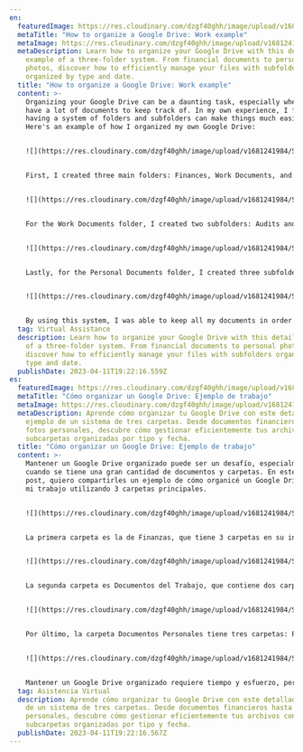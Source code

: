 ```yaml
---
en:
  featuredImage: https://res.cloudinary.com/dzgf40ghh/image/upload/v1681241984/google_drive_axydas.jpg
  metaTitle: "How to organize a Google Drive: Work example"
  metaImage: https://res.cloudinary.com/dzgf40ghh/image/upload/v1681241984/google_drive_axydas.jpg
  metaDescription: Learn how to organize your Google Drive with this detailed
    example of a three-folder system. From financial documents to personal
    photos, discover how to efficiently manage your files with subfolders
    organized by type and date.
  title: "How to organize a Google Drive: Work example"
  content: >-
    Organizing your Google Drive can be a daunting task, especially when you
    have a lot of documents to keep track of. In my own experience, I found that
    having a system of folders and subfolders can make things much easier.
    Here's an example of how I organized my own Google Drive:


    ![](https://res.cloudinary.com/dzgf40ghh/image/upload/v1681241984/Screenshot_2023-04-11_at_3.19.30_PM_lpjdfm.png)


    First, I created three main folders: Finances, Work Documents, and Personal Documents. Under the Finances folder, I created three more folders: Bank Statements, Receipts, and Tax Returns. Each of these folders has subfolders inside, such as Bank Statements having folders for different banks and types of accounts, and then a folder for each month's statements.


    ![](https://res.cloudinary.com/dzgf40ghh/image/upload/v1681241984/Screenshot_2023-04-11_at_3.24.33_PM_fjhnrj.png)


    For the Work Documents folder, I created two subfolders: Audits and Clients. The Audits folder has subfolders for Financial and Quality audits, with a folder for each month's audits inside. The Clients folder has subfolders for Key, Regular, and Minor clients, with each client's name being a separate folder inside.


    ![](https://res.cloudinary.com/dzgf40ghh/image/upload/v1681241984/Screenshot_2023-04-11_at_3.24.58_PM_tkpaoc.png)


    Lastly, for the Personal Documents folder, I created three subfolders: Payments, Personal Documents, and Photos. The Payments folder has subfolders for different payment platforms, with a folder for each month's payments inside. The Personal Documents folder contains important personal documents, such as passport and IDs, while the Photos folder has subfolders for each year and month.


    ![](https://res.cloudinary.com/dzgf40ghh/image/upload/v1681241984/Screenshot_2023-04-11_at_3.25.22_PM_gx48zg.png)


    By using this system, I was able to keep all my documents in order and easily accessible. It may take some time to set up, but it's definitely worth it in the long run. With a little bit of organization, you can take control of your Google Drive and make it work for you!
  tag: Virtual Assistance
  description: Learn how to organize your Google Drive with this detailed example
    of a three-folder system. From financial documents to personal photos,
    discover how to efficiently manage your files with subfolders organized by
    type and date.
  publishDate: 2023-04-11T19:22:16.559Z
es:
  featuredImage: https://res.cloudinary.com/dzgf40ghh/image/upload/v1681241984/google_drive_axydas.jpg
  metaTitle: "Cómo organizar un Google Drive: Ejemplo de trabajo"
  metaImage: https://res.cloudinary.com/dzgf40ghh/image/upload/v1681241984/google_drive_axydas.jpg
  metaDescription: Aprende cómo organizar tu Google Drive con este detallado
    ejemplo de un sistema de tres carpetas. Desde documentos financieros hasta
    fotos personales, descubre cómo gestionar eficientemente tus archivos con
    subcarpetas organizadas por tipo y fecha.
  title: "Cómo organizar un Google Drive: Ejemplo de trabajo"
  content: >-
    Mantener un Google Drive organizado puede ser un desafío, especialmente
    cuando se tiene una gran cantidad de documentos y carpetas. En este blog
    post, quiero compartirles un ejemplo de cómo organicé un Google Drive para
    mi trabajo utilizando 3 carpetas principales.


    ![](https://res.cloudinary.com/dzgf40ghh/image/upload/v1681241984/Screenshot_2023-04-11_at_3.19.30_PM_lpjdfm.png)


    La primera carpeta es la de Finanzas, que tiene 3 carpetas en su interior: Extractos Bancarios, Recibos, y Devoluciones de Impuestos. La carpeta Extractos Bancarios contiene carpetas con el nombre de los bancos, y dentro de ellas, una carpeta para cada tipo de cuenta (personal o de empresa) y una carpeta para cada mes en el que se recibió el extracto. La carpeta Recibos tiene carpetas para diferentes lugares donde se generan recibos, y dentro de ellas, una carpeta para cada mes. La carpeta Devoluciones de Impuestos contiene carpetas para cada mes en el que se efectuaron las devoluciones.


    ![](https://res.cloudinary.com/dzgf40ghh/image/upload/v1681241984/Screenshot_2023-04-11_at_3.24.33_PM_fjhnrj.png)


    La segunda carpeta es Documentos del Trabajo, que contiene dos carpetas: Auditorías y Clientes. La carpeta de Auditorías tiene dos carpetas, Financieras y de Calidad, y dentro de ellas, una carpeta para cada mes en que se llevaron a cabo las auditorías. La carpeta Clientes se divide en tres carpetas, Claves, Usuales y Minoritarios, y cada una de estas carpetas tiene carpetas con los nombres de los clientes y los documentos relacionados.


    ![](https://res.cloudinary.com/dzgf40ghh/image/upload/v1681241984/Screenshot_2023-04-11_at_3.24.58_PM_tkpaoc.png)


    Por último, la carpeta Documentos Personales tiene tres carpetas: Pagos, Documentos Personales y Fotos. La carpeta de Pagos tiene carpetas con los lugares donde se realizaron los pagos, y dentro de ellas, una carpeta para cada mes en que se realizaron los pagos. La carpeta de Documentos Personales tiene carpetas para cada tipo de documento personal, y la carpeta de Fotos tiene carpetas para cada año y dentro de ellas, carpetas para cada mes.


    ![](https://res.cloudinary.com/dzgf40ghh/image/upload/v1681241984/Screenshot_2023-04-11_at_3.25.22_PM_gx48zg.png)


    Mantener un Google Drive organizado requiere tiempo y esfuerzo, pero una vez que se establece una estructura lógica, es fácil mantenerlo ordenado. Espero que este ejemplo les haya ayudado a organizar su propio Google Drive de manera más efectiva.
  tag: Asistencia Virtual
  description: Aprende cómo organizar tu Google Drive con este detallado ejemplo
    de un sistema de tres carpetas. Desde documentos financieros hasta fotos
    personales, descubre cómo gestionar eficientemente tus archivos con
    subcarpetas organizadas por tipo y fecha.
  publishDate: 2023-04-11T19:22:16.567Z
---
```

